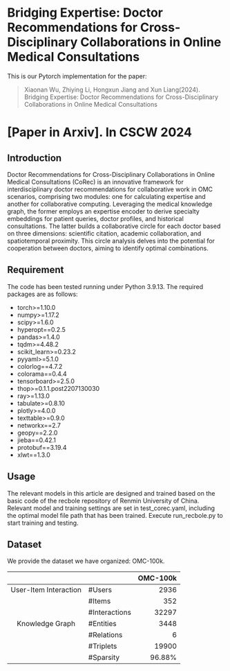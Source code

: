 # Bridging Expertise: Doctor Recommendations for Cross-Disciplinary Collaborations in Online Medical Consultations
This is our Pytorch implementation for the paper:
> Xiaonan Wu, Zhiying Li, Hongxun Jiang and Xun Liang(2024). Bridging Expertise: Doctor Recommendations for Cross-Disciplinary Collaborations in Online Medical Consultations
# [Paper in Arxiv]. In CSCW 2024

## Introduction
Doctor Recommendations for Cross-Disciplinary Collaborations in Online Medical Consultations (CoRec) is an 
innovative framework for interdisciplinary doctor recommendations for collaborative work in OMC scenarios,
comprising two modules: one for calculating expertise and another for collaborative computing. 
Leveraging the medical knowledge graph, the former employs an expertise encoder to derive specialty embeddings 
for patient queries, doctor profiles, and historical consultations. The latter builds a collaborative circle 
for each doctor based on three dimensions: scientific citation, academic collaboration, and spatiotemporal proximity.
This circle analysis delves into the potential for cooperation between doctors, aiming to identify optimal combinations. 

## Requirement
The code has been tested running under Python 3.9.13. The required packages are as follows:
- torch>=1.10.0
- numpy>=1.17.2
- scipy>=1.6.0
- hyperopt==0.2.5
- pandas>=1.4.0
- tqdm>=4.48.2
- scikit_learn>=0.23.2
- pyyaml>=5.1.0
- colorlog==4.7.2
- colorama==0.4.4
- tensorboard>=2.5.0
- thop>=0.1.1.post2207130030
- ray>=1.13.0
- tabulate>=0.8.10 
- plotly>=4.0.0
- texttable>=0.9.0
- networkx==2.7
- geopy==2.2.0
- jieba==0.42.1
- protobuf==3.19.4
- xlwt==1.3.0

## Usage
The relevant models in this article are designed and trained based on the basic code of the recbole repository of Renmin
University of China. Relevant model and training settings are set in test_corec.yaml, including the optimal model file 
path that has been trained. Execute run_recbole.py to start training and testing.


## Dataset

We provide the dataset we have organized: OMC-100k.

|                       |               | OMC-100k |
| :-------------------: |:--------------|---------:|
| User-Item Interaction | #Users        |     2936 |
|                       | #Items        |      352 |
|                       | #Interactions |    32297 |
|    Knowledge Graph    | #Entities     |     3448 |
|                       | #Relations    |        6 |
|                       | #Triplets     |    19900 |
|                       | #Sparsity     |   96.88% |

